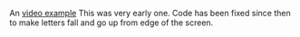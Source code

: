 
An [video example](https://vimeo.com/57981304)
This was very early one. Code has been fixed since then to make letters fall and go up from edge of the screen. 
